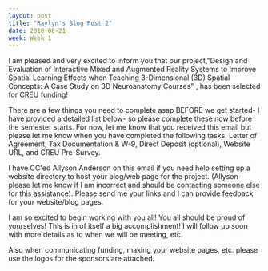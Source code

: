 ```yaml
---
layout: post
title: "Raylyn's Blog Post 2"
date: 2018-08-21
week: Week 1
---
```


I am pleased and very excited to inform you that our project,"Design and Evaluation of Interactive Mixed and Augmented Reality Systems to Improve Spatial Learning Effects when Teaching 3-Dimensional (3D) Spatial Concepts: A Case Study on 3D Neuroanatomy Courses" , has been selected for CREU funding! 

There are a few things you need to complete asap BEFORE we get started- I have provided a detailed list below- so please complete these now before the semester starts. For now, let me know that you received this email but please let me know when you have completed the following tasks:  Letter of Agreement, Tax Documentation & W-9, Direct Deposit (optional), Website URL, and CREU Pre-Survey. 

I have CC'ed Allyson Anderson on this email if you need help setting up a website directory to host your blog/web page for the project. (Allyson- please let me know if I am incorrect and should be contacting someone else for this assistance). Please send me your links and I can provide feedback for your website/blog pages.  

I am so excited to begin working with you all! You all should be proud of yourselves! This is in of itself a big accomplishment! I will follow up soon with more details as to when we will be meeting, etc.  

Also when communicating funding, making your website pages, etc. please use the logos for the sponsors are attached. 



